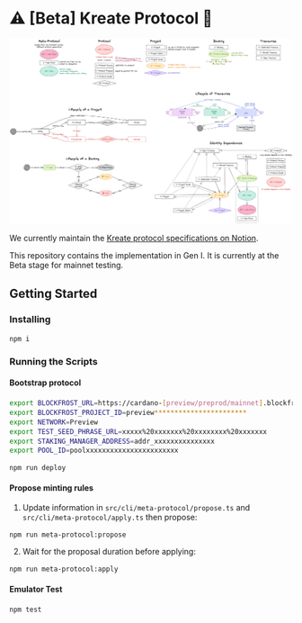 # :warning: [Beta] Kreate Protocol :construction:

![Kreate protocol](docs/protocol.png)

We currently maintain the [Kreate protocol specifications on Notion](https://shinka-network.notion.site/Kreate-Protocol-ae97c4c66db447278ea8da9cd7b860a2).

This repository contains the implementation in Gen I. It is currently at the Beta stage for mainnet testing.

## Getting Started

### Installing

```
npm i
```

### Running the Scripts

#### Bootstrap protocol

```sh
export BLOCKFROST_URL=https://cardano-[preview/preprod/mainnet].blockfrost.io/api/v0
export BLOCKFROST_PROJECT_ID=preview***********************
export NETWORK=Preview
export TEST_SEED_PHRASE_URL=xxxxx%20xxxxxxx%20xxxxxxxx%20xxxxxxx
export STAKING_MANAGER_ADDRESS=addr_xxxxxxxxxxxxxxx
export POOL_ID=poolxxxxxxxxxxxxxxxxxxxxxxx
```

```
npm run deploy
```

#### Propose minting rules

1. Update information in `src/cli/meta-protocol/propose.ts` and `src/cli/meta-protocol/apply.ts` then propose:

```
npm run meta-protocol:propose
```

2. Wait for the proposal duration before applying:

```
npm run meta-protocol:apply
```

#### Emulator Test

```
npm test
```
